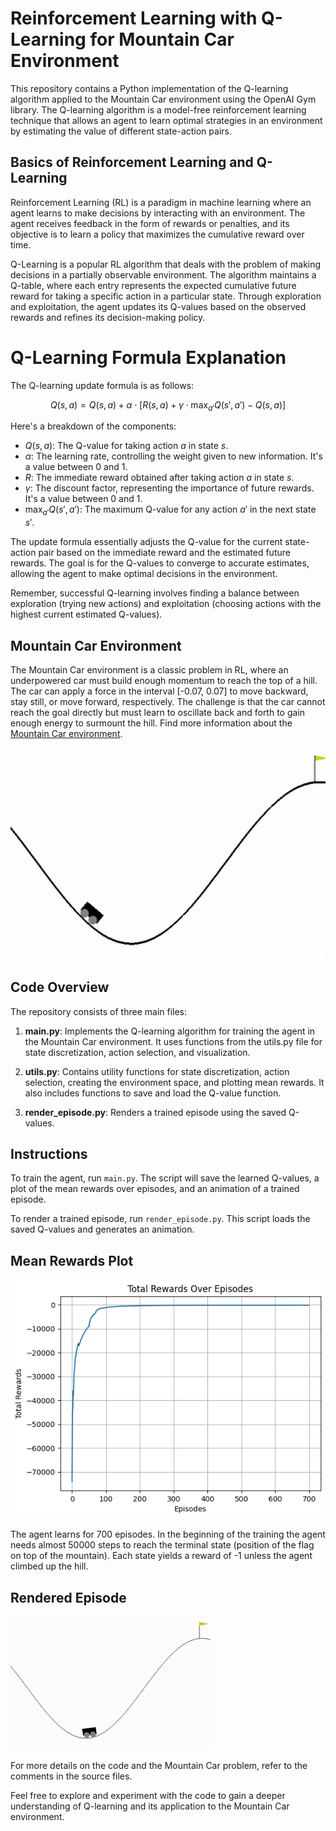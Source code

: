 # Reinforcement Learning with Q-Learning for Mountain Car Environment

This repository contains a Python implementation of the Q-learning algorithm applied to the Mountain Car environment using the OpenAI Gym library. The Q-learning algorithm is a model-free reinforcement learning technique that allows an agent to learn optimal strategies in an environment by estimating the value of different state-action pairs.

## Basics of Reinforcement Learning and Q-Learning

Reinforcement Learning (RL) is a paradigm in machine learning where an agent learns to make decisions by interacting with an environment. The agent receives feedback in the form of rewards or penalties, and its objective is to learn a policy that maximizes the cumulative reward over time.

Q-Learning is a popular RL algorithm that deals with the problem of making decisions in a partially observable environment. The algorithm maintains a Q-table, where each entry represents the expected cumulative future reward for taking a specific action in a particular state. Through exploration and exploitation, the agent updates its Q-values based on the observed rewards and refines its decision-making policy.

# Q-Learning Formula Explanation

The Q-learning update formula is as follows:

$$ Q(s, a) = Q(s, a) + \alpha \cdot [R(s, a) + \gamma \cdot \max_{a'} Q(s', a') - Q(s, a)] $$


Here's a breakdown of the components:

- $Q(s, a)$: The Q-value for taking action $a$ in state $s$.
- $\alpha$: The learning rate, controlling the weight given to new information. It's a value between 0 and 1.
- $R$: The immediate reward obtained after taking action $a$ in state $s$.
- $\gamma$: The discount factor, representing the importance of future rewards. It's a value between 0 and 1.
- $\max_{a'}Q(s', a')$: The maximum Q-value for any action $a'$ in the next state $s'$.

The update formula essentially adjusts the Q-value for the current state-action pair based on the immediate reward and the estimated future rewards. The goal is for the Q-values to converge to accurate estimates, allowing the agent to make optimal decisions in the environment.

Remember, successful Q-learning involves finding a balance between exploration (trying new actions) and exploitation (choosing actions with the highest current estimated Q-values).

## Mountain Car Environment

The Mountain Car environment is a classic problem in RL, where an underpowered car must build enough momentum to reach the top of a hill. The car can apply a force in the interval [-0.07, 0.07] to move backward, stay still, or move forward, respectively. The challenge is that the car cannot reach the goal directly but must learn to oscillate back and forth to gain enough energy to surmount the hill. Find more information about the [Mountain Car environment](https://gymnasium.farama.org/environments/classic_control/mountain_car/).

![Mountain Car](./assets/mountaincar.png)

## Code Overview

The repository consists of three main files:

1. **main.py**: Implements the Q-learning algorithm for training the agent in the Mountain Car environment. It uses functions from the utils.py file for state discretization, action selection, and visualization.

2. **utils.py**: Contains utility functions for state discretization, action selection, creating the environment space, and plotting mean rewards. It also includes functions to save and load the Q-value function.

3. **render_episode.py**: Renders a trained episode using the saved Q-values.

## Instructions

To train the agent, run `main.py`. The script will save the learned Q-values, a plot of the mean rewards over episodes, and an animation of a trained episode.

To render a trained episode, run `render_episode.py`. This script loads the saved Q-values and generates an animation.

## Mean Rewards Plot

![Mean Rewards](./artifacts/mountaincar.png)

The agent learns for 700 episodes. In the beginning of the training the agent needs almost 50000 steps to reach the terminal state (position of the flag on top of the mountain). Each state yields a reward of -1 unless the agent climbed up the hill.
## Rendered Episode

![Rendered Episode](./assets/mountaincar.gif)

For more details on the code and the Mountain Car problem, refer to the comments in the source files.

Feel free to explore and experiment with the code to gain a deeper understanding of Q-learning and its application to the Mountain Car environment.
